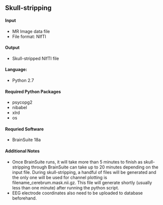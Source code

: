 ## Skull-stripping 

#### Input
- MR Image data file
- File format: NIfTI 
  
#### Output
- Skull-stripped NIfTI file

#### Language:
- Python 2.7

#### Required Python Packages
- psycopg2
- nibabel
- xlrd
- os

#### Requried Software
- BrainSuite 18a

#### Additional Notes
- Once BrainSuite runs, it will take more than 5 minutes to finish as skull-stripping through BrainSuite can take up to 20 minutes depending on the input file. During skull-stripping, a handful of files will be generated and the only one will be used for channel plotting is filename_cerebrum.mask.nii.gz. This file will generate shortly (usually less than one minute) after running the python script. 
- EEG electrode coordinates also need to be uploaded to database beforehand.

